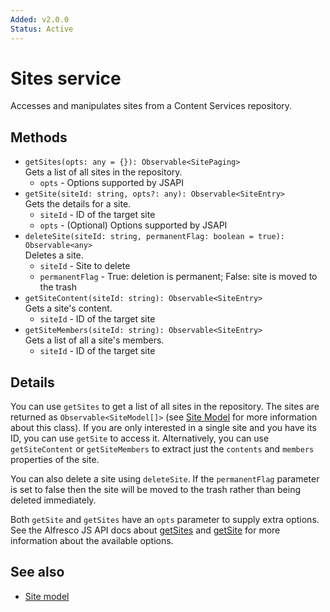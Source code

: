 ```yaml
---
Added: v2.0.0
Status: Active
---
```

# Sites service

Accesses and manipulates sites from a Content Services repository.

## Methods

-   `getSites(opts: any = {}): Observable<SitePaging>`  
    Gets a list of all sites in the repository.  
    -   `opts` - Options supported by JSAPI
-   `getSite(siteId: string, opts?: any): Observable<SiteEntry>`  
    Gets the details for a site.  
    -   `siteId` - ID of the target site
    -   `opts` - (Optional) Options supported by JSAPI
-   `deleteSite(siteId: string, permanentFlag: boolean = true): Observable<any>`  
    Deletes a site.  
    -   `siteId` - Site to delete
    -   `permanentFlag` - True: deletion is permanent; False: site is moved to the trash
-   `getSiteContent(siteId: string): Observable<SiteEntry>`  
    Gets a site's content.  
    -   `siteId` - ID of the target site
-   `getSiteMembers(siteId: string): Observable<SiteEntry>`  
    Gets a list of all a site's members.  
    -   `siteId` - ID of the target site

## Details

You can use `getSites` to get a list of all sites in the repository.
The sites are returned as `Observable<SiteModel[]>` (see
[Site Model](site.model.md) for more information about this class).
If you are only interested in a single site and you have its ID, you
can use `getSite` to access it. Alternatively, you can use `getSiteContent`
or `getSiteMembers` to extract just the `contents` and `members` properties
of the site.

You can also delete a site using `deleteSite`. If the `permanentFlag` parameter
is set to false then the site will be moved to the trash rather than being
deleted immediately.

Both `getSite` and `getSites` have an `opts` parameter to supply extra
options. See the Alfresco JS API docs about
[getSites](https://github.com/Alfresco/alfresco-js-api/blob/master/src/alfresco-core-rest-api/docs/SitesApi.md#getSites)
and
[getSite](https://github.com/Alfresco/alfresco-js-api/blob/master/src/alfresco-core-rest-api/docs/SitesApi.md#getSite)
for more information about the available options.

## See also

-   [Site model](site.model.md)
